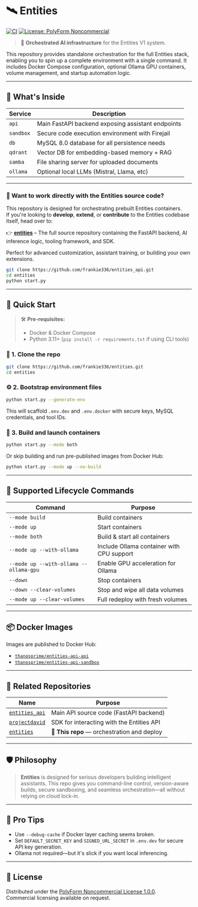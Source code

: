 # 🛰️ Entities
[![CI](https://github.com/frankie336/entities/actions/workflows/ci.yml/badge.svg)](https://github.com/frankie336/entities/actions/workflows/ci.yml)
[![License: PolyForm Noncommercial](https://img.shields.io/badge/license-PolyForm%20Noncommercial%201.0.0-blue.svg)](https://polyformproject.org/licenses/noncommercial/1.0.0/)


> 🧠 **Orchestrated AI infrastructure** for the Entities V1 system.

This repository provides standalone orchestration for the full Entities stack, enabling you to spin up a complete environment with a single command. It includes Docker Compose configuration, optional Ollama GPU containers, volume management, and startup automation logic.

---

## 🧩 What's Inside

| Service    | Description                                        |
|------------|----------------------------------------------------|
| `api`      | Main FastAPI backend exposing assistant endpoints  |
| `sandbox`  | Secure code execution environment with Firejail    |
| `db`       | MySQL 8.0 database for all persistence needs       |
| `qdrant`   | Vector DB for embedding-based memory + RAG         |
| `samba`    | File sharing server for uploaded documents         |
| `ollama`   | Optional local LLMs (Mistral, Llama, etc)          |

---

### 🧠 Want to work directly with the Entities source code?

This repository is designed for orchestrating prebuilt Entities containers.  
If you're looking to **develop**, **extend**, or **contribute** to the Entities codebase itself, head over to:

👉 **[entities](https://github.com/frankie336/entities_api)** – The full source repository containing the FastAPI backend, AI inference logic, tooling framework, and SDK.

Perfect for advanced customization, assistant training, or building your own extensions.

```bash
git clone https://github.com/frankie336/entities_api.git
cd entities
python start.py
```



---

## 🚀 Quick Start

> 🛠️ **Pre-requisites:**
> - Docker & Docker Compose
> - Python 3.11+ (`pip install -r requirements.txt` if using CLI tools)

### 🔧 1. Clone the repo

```bash
git clone https://github.com/frankie336/entities.git
cd entities
```

### ⚙️ 2. Bootstrap environment files

```bash
python start.py --generate-env
```

This will scaffold `.env.dev` and `.env.docker` with secure keys, MySQL credentials, and tool IDs.

### 🧱 3. Build and launch containers

```bash
python start.py --mode both
```

Or skip building and run pre-published images from Docker Hub:

```bash
python start.py --mode up --no-build
```

---

## 🔄 Supported Lifecycle Commands

| Command                             | Purpose                                      |
|-------------------------------------|----------------------------------------------|
| `--mode build`                      | Build containers                             |
| `--mode up`                         | Start containers                             |
| `--mode both`                       | Build & start all containers                 |
| `--mode up --with-ollama`           | Include Ollama container with CPU support    |
| `--mode up --with-ollama --ollama-gpu` | Enable GPU acceleration for Ollama         |
| `--down`                            | Stop containers                              |
| `--down --clear-volumes`           | Stop and wipe all data volumes               |
| `--mode up --clear-volumes`        | Full redeploy with fresh volumes             |

---

## 📦 Docker Images

Images are published to Docker Hub:

- [`thanosprime/entities-api-api`](https://hub.docker.com/r/thanosprime/entities-api-api)
- [`thanosprime/entities-api-sandbox`](https://hub.docker.com/r/thanosprime/entities-api-sandbox)

---

## 🧠 Related Repositories

| Name         | Purpose                                |
|--------------|----------------------------------------|
| [`entities_api`](https://github.com/frankie336/entities_api)       | Main API source code (FastAPI backend)     |
| [`projectdavid`](https://github.com/frankie336/projectdavid)       | SDK for interacting with the Entities API  |
| [`entities`](https://github.com/frankie336/entities)               | 🧱 **This repo** — orchestration and deploy |

---

## 🛡️ Philosophy

> **Entities** is designed for serious developers building intelligent assistants.
> This repo gives you command-line control, version-aware builds, secure sandboxing, and seamless orchestration—all without relying on cloud lock-in.

---

## 🧠 Pro Tips

- Use `--debug-cache` if Docker layer caching seems broken.
- Set `DEFAULT_SECRET_KEY` and `SIGNED_URL_SECRET` in `.env.dev` for secure API key generation.
- Ollama not required—but it's slick if you want local inferencing.

---

## 📜 License

Distributed under the [PolyForm Noncommercial License 1.0.0](https://polyformproject.org/licenses/noncommercial/1.0.0/).  
Commercial licensing available on request.
